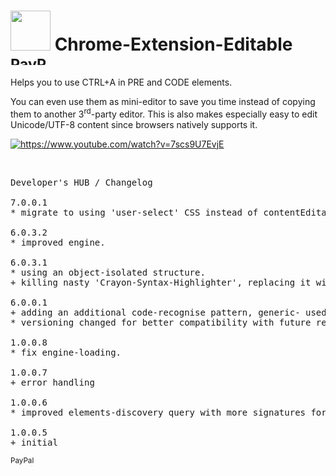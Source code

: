 <h1> <img src="resources/icon.png" height="64" width="64"/> Chrome-Extension-Editable &nbsp; <sub><a target="_blank" href="https://paypal.me/e1adkarak0" rel="nofollow"><img src="https://www.paypalobjects.com/webstatic/mktg/Logo/pp-logo-100px.png" width="60" height="16" border="0" alt="PayPal Donation"></a></sub></h1>

Helps you to use CTRL+A in PRE and CODE elements.

You can even use them as mini-editor to save you time instead of copying them to another 3<sup>rd</sup>-party editor.
This is also makes especially easy to edit Unicode/UTF-8 content since browsers natively supports it.

<a target="_blank" href="https://www.youtube.com/watch?v=7scs9U7EvjE"><img title="https://www.youtube.com/watch?v=7scs9U7EvjE" alt="https://www.youtube.com/watch?v=7scs9U7EvjE" src="resources/screenshot_to_youtube1.png"/></a>

<img src="resources/screenshot_1.png" alt="" title="Simple Copy Example (github)"/>
<img src="resources/screenshot_2.png" alt="" title="Editing-Code In-Place (github)"/>
<img src="resources/screenshot_3.png" alt="" title="Works Even With No JS And No Cookies (stackoverflow)"/>
<img src="resources/screenshot_4.png" alt="" title="Inline-Answers Multiline Easy Copy (stackoverflow)"/>
<img src="resources/screenshot_5.png" alt="" title="Works Well With Online Documentations (nodejs.org)"/>
<img src="resources/screenshot_6.png" alt="" title="Another Online API-Page Example (developer.mozilla.org), This One Has Small Code Segments That Are, Too, Supported, It Still Works With The Native Browser-Search Too!"/>
<img src="resources/screenshot_7.png" alt="" title="Full-Support On Many Official-Product Websites (Google-Fonts) With Code-Examples"/>
<img src="resources/screenshot_8.png" alt="" title="Another Online Website For Programmers Example (CodeProject)"/>
<img src="resources/screenshot_9.png" alt="" title="Easy-Copy For Small-Code Segments (php.net)"/>


<pre>
Developer's HUB / Changelog

7.0.0.1
* migrate to using 'user-select' CSS instead of contentEditable. main js code just there for counting.

6.0.3.2
* improved engine.

6.0.3.1
* using an object-isolated structure.
+ killing nasty 'Crayon-Syntax-Highlighter', replacing it with plain PRE, with safely encoded text.

6.0.0.1
+ adding an additional code-recognise pattern, generic- used in pinvoke.net.
* versioning changed for better compatibility with future releases. :]

1.0.0.8
* fix engine-loading.

1.0.0.7
+ error handling

1.0.0.6
* improved elements-discovery query with more signatures for code-blocks.

1.0.0.5
+ initial
</pre>

<sub><a target="_blank" href="https://paypal.me/e1adkarak0" rel="nofollow"><img src="https://www.paypalobjects.com/webstatic/mktg/Logo/pp-logo-100px.png" width="60" height="16" border="0" alt="PayPal Donation"></a></sub>
